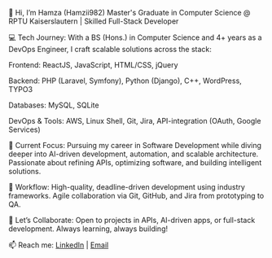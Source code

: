👋 Hi, I’m Hamza (Hamzii982)
Master's Graduate in Computer Science @ RPTU Kaiserslautern | Skilled Full-Stack Developer

💻 Tech Journey:
With a BS (Hons.) in Computer Science and 4+ years as a DevOps Engineer, I craft scalable solutions across the stack:

Frontend: ReactJS, JavaScript, HTML/CSS, jQuery

Backend: PHP (Laravel, Symfony), Python (Django), C++, WordPress, TYPO3

Databases: MySQL, SQLite

DevOps & Tools: AWS, Linux Shell, Git, Jira, API-integration (OAuth, Google Services)

🌱 Current Focus:
Pursuing my career in Software Development while diving deeper into AI-driven development, automation, and scalable architecture. Passionate about refining APIs, optimizing software, and building intelligent solutions.

🚀 Workflow:
High-quality, deadline-driven development using industry frameworks. Agile collaboration via Git, GitHub, and Jira from prototyping to QA.

🔗 Let’s Collaborate:
Open to projects in APIs, AI-driven apps, or full-stack development. Always learning, always building!

📫 Reach me: <a href="https://www.linkedin.com/in/hamza-mehmood-php-web-developer/">LinkedIn</a> | <a href="mailto:hamzamehmood7@gmail.com">Email</a>
<!---
Hamzii982/Hamzii982 is a ✨ special ✨ repository because its `README.md` (this file) appears on your GitHub profile.
You can click the Preview link to take a look at your changes.
--->
